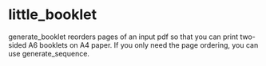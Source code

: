 # little_booklet
generate_booklet reorders pages of an input pdf so that you can print two-sided A6 booklets on A4 paper. 
If you only need the page ordering, you can use generate_sequence.
